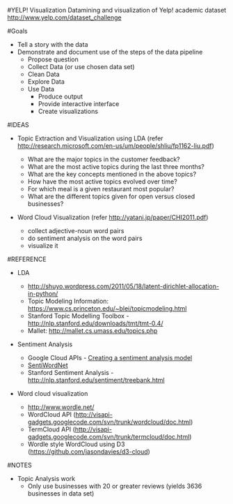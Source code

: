 #YELP! Visualization
Datamining and visualization of Yelp! academic dataset http://www.yelp.com/dataset_challenge

#Goals
* Tell a story with the data
* Demonstrate and document use of the steps of the data pipeline
    - Propose question
    - Collect Data (or use chosen data set)
    - Clean Data
    - Explore Data
    - Use Data
        - Produce output
        - Provide interactive interface
        - Create visualizations

#IDEAS
* Topic Extraction and Visualization using LDA 
(refer http://research.microsoft.com/en-us/um/people/shliu/fp1162-liu.pdf)
  - What are the major topics in the customer feedback?
  - What are the most active topics during the last three months?
  - What are the key concepts mentioned in the above topics? 
  - How have the most active topics evolved over time?
  - For which meal is a given restaurant most popular?
  - What are the different topics given for open versus closed businesses?

* Word Cloud Visualization
(refer http://yatani.jp/paper/CHI2011.pdf)
  - collect adjective-noun word pairs
  - do sentiment analysis on the word pairs
  - visualize it


#REFERENCE

* LDA
  - http://shuyo.wordpress.com/2011/05/18/latent-dirichlet-allocation-in-python/
  - Topic Modeling Information: https://www.cs.princeton.edu/~blei/topicmodeling.html
  - Stanford Topic Modelling Toolbox - http://nlp.stanford.edu/downloads/tmt/tmt-0.4/
  - Mallet: http://mallet.cs.umass.edu/topics.php

* Sentiment Analysis
  - Google Cloud APIs - <a href="https://developers.google.com/prediction/docs/sentiment_analysis?_ga=1.226385882.1376685994.1395843476">Creating a sentiment analysis model</a>
  - <a href="http://sentiwordnet.isti.cnr.it/">SentiWordNet</a>
  - Stanford Sentiment Analysis - http://nlp.stanford.edu/sentiment/treebank.html

* Word cloud visualization
  - http://www.wordle.net/
  - WordCloud API (http://visapi-gadgets.googlecode.com/svn/trunk/wordcloud/doc.html)
  - TermCloud API (http://visapi-gadgets.googlecode.com/svn/trunk/termcloud/doc.html)
  - Wordle style WordCloud using D3 (https://github.com/jasondavies/d3-cloud)

#NOTES
* Topic Analysis work
  - Only use businesses with 20 or greater reviews (yields 3636 businesses in data set)


